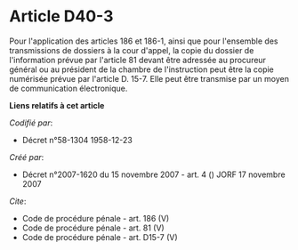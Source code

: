 # Article D40-3

Pour l'application des articles 186 et 186-1, ainsi que pour l'ensemble des transmissions de dossiers à la cour d'appel, la
copie du dossier de l'information prévue par l'article 81 devant être adressée au procureur général ou au président de la
chambre de l'instruction peut être la copie numérisée prévue par l'article D. 15-7. Elle peut être transmise par un moyen de
communication électronique.

**Liens relatifs à cet article**

_Codifié par_:

  - Décret n°58-1304 1958-12-23

_Créé par_:

  - Décret n°2007-1620 du 15 novembre 2007 - art. 4 () JORF 17 novembre 2007

_Cite_:

  - Code de procédure pénale - art. 186 (V)
  - Code de procédure pénale - art. 81 (V)
  - Code de procédure pénale - art. D15-7 (V)
